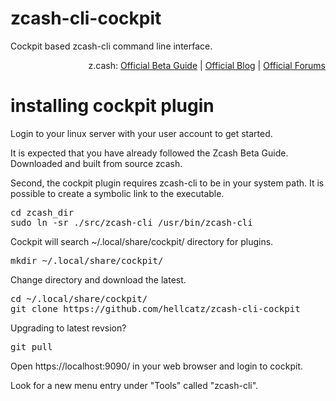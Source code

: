 # zcash-cli-cockpit
Cockpit based zcash-cli command line interface.
        <p align="right">
         z.cash:
         <a target="_blank" href="https://github.com/zcash/zcash/wiki/Beta-Guide">Official Beta Guide</a> |
         <a target="_blank" href="https://z.cash/blog/">Official Blog</a> |
         <a target="_blank" href="https://forum.z.cash/">Official Forums</a>
        </p>
# installing cockpit plugin
<p>Login to your linux server with your user account to get started.</p>

<p>It is expected that you have already followed the Zcash Beta Guide. Downloaded and built from source zcash.</p>
<p>Second, the cockpit plugin requires zcash-cli to be in your system path. It is possible to create a symbolic link to the executable.</p>
<pre>cd zcash_dir
sudo ln -sr ./src/zcash-cli /usr/bin/zcash-cli</pre>

<p>Cockpit will search ~/.local/share/cockpit/ directory for plugins.</p>
<pre>mkdir ~/.local/share/cockpit/</pre>

<p>Change directory and download the latest.</p>
<pre>cd ~/.local/share/cockpit/
git clone https://github.com/hellcatz/zcash-cli-cockpit</pre>

Upgrading to latest revsion?
<pre>git pull</pre>

<p>Open https://localhost:9090/ in your web browser and login to cockpit.</p>
<p>Look for a new menu entry under "Tools" called "zcash-cli".</p>

